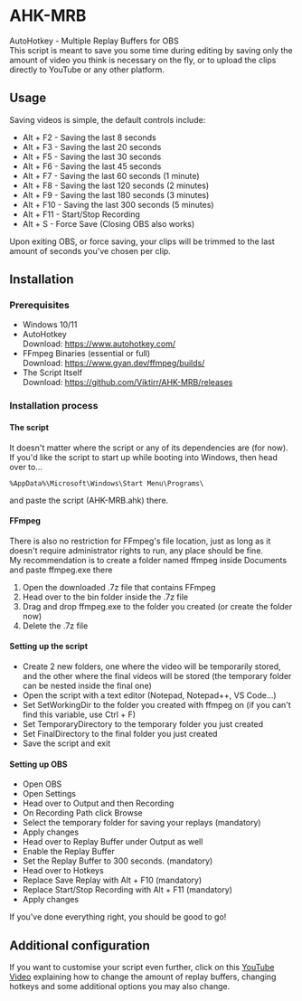 # AHK-MRB
AutoHotkey - Multiple Replay Buffers for OBS  
This script is meant to save you some time during editing by saving only the amount of video you think is necessary on the fly, or to upload the clips directly to YouTube or any other platform.  

## Usage  
Saving videos is simple, the default controls include:
- Alt + F2 - Saving the last 8 seconds
- Alt + F3 - Saving the last 20 seconds
- Alt + F5 - Saving the last 30 seconds
- Alt + F6 - Saving the last 45 seconds
- Alt + F7 - Saving the last 60 seconds (1 minute)
- Alt + F8 - Saving the last 120 seconds (2 minutes)
- Alt + F9 - Saving the last 180 seconds (3 minutes)
- Alt + F10 - Saving the last 300 seconds (5 minutes)
- Alt + F11 - Start/Stop Recording
- Alt + S - Force Save (Closing OBS also works)  
  
Upon exiting OBS, or force saving, your clips will be trimmed to the last amount of seconds you've chosen per clip.

## Installation
### Prerequisites
- Windows 10/11
- AutoHotkey  
Download: https://www.autohotkey.com/
- FFmpeg Binaries (essential or full)  
Download: https://www.gyan.dev/ffmpeg/builds/
- The Script Itself  
Download: https://github.com/Viktirr/AHK-MRB/releases  

### Installation process
#### The script
It doesn't matter where the script or any of its dependencies are (for now).  
If you'd like the script to start up while booting into Windows, then head over to...  
```
%AppData%\Microsoft\Windows\Start Menu\Programs\
```  
and paste the script (AHK-MRB.ahk) there.
#### FFmpeg
There is also no restriction for FFmpeg's file location, just as long as it doesn't require administrator rights to run, any place should be fine.  
My recommendation is to create a folder named ffmpeg inside Documents and paste ffmpeg.exe there  
1. Open the downloaded .7z file that contains FFmpeg
2. Head over to the bin folder inside the .7z file
3. Drag and drop ffmpeg.exe to the folder you created (or create the folder now)
4. Delete the .7z file  
#### Setting up the script  
- Create 2 new folders, one where the video will be temporarily stored, and the other where the final videos will be stored (the temporary folder can be nested inside the final one)
- Open the script with a text editor (Notepad, Notepad++, VS Code...)  
- Set SetWorkingDir to the folder you created with ffmpeg on (if you can't find this variable, use Ctrl + F)
- Set TemporaryDirectory to the temporary folder you just created
- Set FinalDirectory to the final folder you just created
- Save the script and exit
#### Setting up OBS
- Open OBS
- Open Settings
- Head over to Output and then Recording
- On Recording Path click Browse
- Select the temporary folder for saving your replays (mandatory)
- Apply changes
- Head over to Replay Buffer under Output as well
- Enable the Replay Buffer
- Set the Replay Buffer to 300 seconds. (mandatory)
- Head over to Hotkeys
- Replace Save Replay with Alt + F10 (mandatory)
- Replace Start/Stop Recording with Alt + F11 (mandatory)
- Apply changes
  
If you've done everything right, you should be good to go!

## Additional configuration  
If you want to customise your script even further, click on this [YouTube Video](https://www.youtube.com/watch?v=QQHP5CUg7WM) explaining how to change the amount of replay buffers, changing hotkeys and some additional options you may also change.
